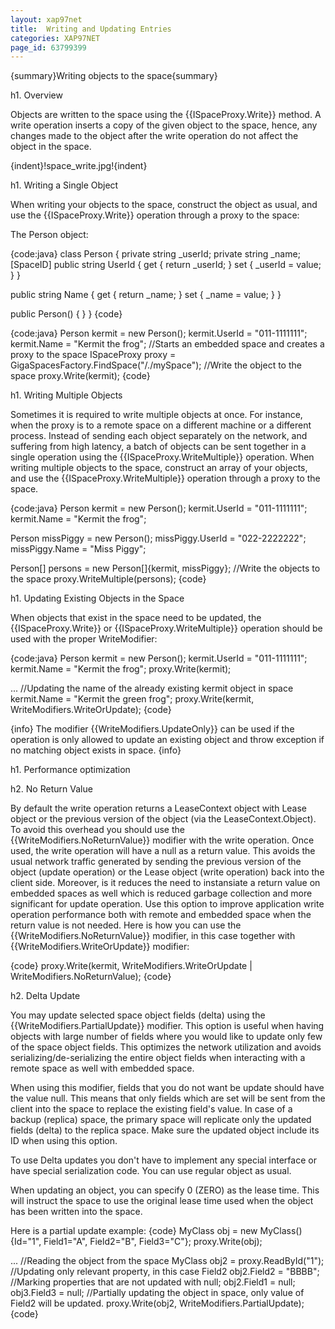 ```yaml
---
layout: xap97net
title:  Writing and Updating Entries
categories: XAP97NET
page_id: 63799399
---
```


{summary}Writing objects to the space{summary}

h1. Overview

Objects are written to the space using the {{ISpaceProxy.Write}} method. A write operation inserts a copy of the given object to the space, hence, any changes made to the object after the write operation do not affect the object in the space.

{indent}!space_write.jpg!{indent}

h1. Writing a Single Object

When writing your objects to the space, construct the object as usual, and use the {{ISpaceProxy.Write}} operation through a proxy to the space:

The Person object:

{code:java}
class Person
{
  private string _userId;
  private string _name;
  [SpaceID]
  public string UserId
  {
    get { return _userId; }
    set { _userId = value; }
  }

  public string Name
  {
    get { return _name; }
    set { _name = value; }
  }

  public Person()
  {
  }
}
{code}

{code:java}
Person kermit = new Person();
kermit.UserId = "011-1111111";
kermit.Name = "Kermit the frog";
//Starts an embedded space and creates a proxy to the space
ISpaceProxy proxy = GigaSpacesFactory.FindSpace("/./mySpace");
//Write the object to the space
proxy.Write(kermit);
{code}

h1. Writing Multiple Objects

Sometimes it is required to write multiple objects at once. For instance, when the proxy is to a remote space on a different machine or a different process. Instead of sending each object separately on the network, and suffering from high latency, a batch of objects can be sent together in a single operation using the {{ISpaceProxy.WriteMultiple}} operation. When writing multiple objects to the space, construct an array of your objects, and use the {{ISpaceProxy.WriteMultiple}} operation through a proxy to the space.

{code:java}
Person kermit = new Person();
kermit.UserId = "011-1111111";
kermit.Name = "Kermit the frog";

Person missPiggy = new Person();
missPiggy.UserId = "022-2222222";
missPiggy.Name = "Miss Piggy";

Person[] persons = new Person[]{kermit, missPiggy};
//Write the objects to the space
proxy.WriteMultiple(persons);
{code}

h1. Updating Existing Objects in the Space

When objects that exist in the space need to be updated, the {{ISpaceProxy.Write}} or {{ISpaceProxy.WriteMultiple}} operation should be used with the proper WriteModifier:

{code:java}
Person kermit = new Person();
kermit.UserId = "011-1111111";
kermit.Name = "Kermit the frog";
proxy.Write(kermit);

...
//Updating the name of the already existing kermit object in space
kermit.Name = "Kermit the green frog";
proxy.Write(kermit, WriteModifiers.WriteOrUpdate);
{code}

{info}
The modifier {{WriteModifiers.UpdateOnly}} can be used if the operation is only allowed to update an existing object and throw exception
if no matching object exists in space.
{info}

h1. Performance optimization

h2. No Return Value

By default the write operation returns a LeaseContext object with Lease object or the previous version of the object (via the LeaseContext.Object). To avoid this overhead you should use the {{WriteModifiers.NoReturnValue}} modifier with the write operation. Once used, the write operation will have a null as a return value. This avoids the usual network traffic generated by sending the previous version of the object (update operation) or the Lease object (write operation) back into the client side. Moreover, is it reduces the need to instansiate a return value on embedded spaces as well which is reduced garbage collection and more significant for update operation.
Use this option to improve application write operation performance both with remote and embedded space when the return value is not needed. Here is how you can use the {{WriteModifiers.NoReturnValue}} modifier, in this case together with {{WriteModifiers.WriteOrUpdate}} modifier:

{code}
proxy.Write(kermit, WriteModifiers.WriteOrUpdate | WriteModifiers.NoReturnValue);
{code}

h2. Delta Update

You may update selected space object fields (delta) using the {{WriteModifiers.PartialUpdate}} modifier. This option is useful when having objects with large number of fields where you would like to update only few of the space object fields. This optimizes the network utilization and avoids serializing/de-serializing the entire object fields when interacting with a remote space as well with embedded space.

When using this modifier, fields that you do not want be update should have the value null. This means that only fields which are set will be sent from the client into the space to replace the existing field's value. In case of a backup (replica) space, the primary space will replicate only the updated fields (delta) to the replica space. Make sure the updated object include its ID when using this option.

To use Delta updates you don't have to implement any special interface or have special serialization code. You can use regular object as usual.

When updating an object, you can specify 0 (ZERO) as the lease time. This will instruct the space to use the original lease time used when the object has been written into the space.

Here is a partial update example:
{code}
MyClass obj = new MyClass(){Id="1", Field1="A", Field2="B", Field3="C"};
proxy.Write(obj);

...
//Reading the object from the space
MyClass obj2 = proxy.ReadById<MyClass>("1");
//Updating only relevant property, in this case Field2
obj2.Field2 = "BBBB";
//Marking properties that are not updated with null;
obj2.Field1 = null;
obj3.Field3 = null;
//Partially updating the object in space, only value of Field2 will be updated.
proxy.Write(obj2, WriteModifiers.PartialUpdate);
{code}
